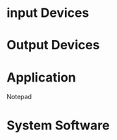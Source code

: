 

input Devices
=============








Output Devices
==============














Application
==============

Notepad






System Software
==================


















